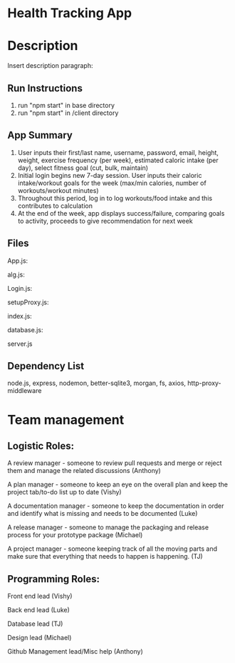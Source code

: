 # Health Tracking App

# Description

Insert description paragraph:

## Run Instructions

1. run "npm start" in base directory
2. run "npm start" in /client directory

## App Summary 

1. User inputs their first/last name, username, password, email, height, weight, exercise frequency (per week), estimated caloric intake (per day), select fitness goal (cut, bulk, maintain)
2. Initial login begins new 7-day session. User inputs their caloric intake/workout goals for the week (max/min calories, number of workouts/workout minutes)
3. Throughout this period, log in to log workouts/food intake and this contributes to calculation
4. At the end of the week, app displays success/failure, comparing goals to activity, proceeds to give recommendation for next week

## Files

App.js:

alg.js:

Login.js:

setupProxy.js:

index.js:

database.js:

server.js

## Dependency List

node.js, express, nodemon, better-sqlite3, morgan, fs, axios, http-proxy-middleware

# Team management

## Logistic Roles:

A review manager - someone to review pull requests and merge or reject them and manage the related discussions (Anthony)

A plan manager - someone to keep an eye on the overall plan and keep the project tab/to-do list up to date (Vishy)

A documentation manager - someone to keep the documentation in order and identify what is missing and needs to be documented (Luke)

A release manager - someone to manage the packaging and release process for your prototype package (Michael)

A project manager - someone keeping track of all the moving parts and make sure that everything that needs to happen is happening. (TJ)

## Programming Roles:

Front end lead (Vishy)

Back end lead (Luke)

Database lead (TJ)

Design lead (Michael)

Github Management lead/Misc help (Anthony)
